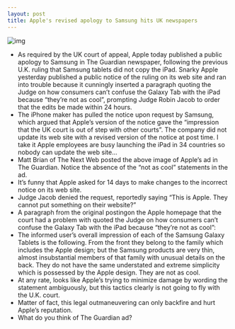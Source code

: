 ```yaml
---
layout: post
title: Apple's revised apology to Samsung hits UK newspapers
---
```

![img](http://media.idownloadblog.com/wp-content/uploads/2012/11/The-Guardian-Apple-apology-to-Samsung.jpg)
* As required by the UK court of appeal, Apple today published a public apology to Samsung in The Guardian newspaper, following the previous U.K. ruling that Samsung tablets did not copy the iPad. Snarky Apple yesterday published a public notice of the ruling on its web site and ran into trouble because it cunningly inserted a paragraph quoting the Judge on how consumers can’t confuse the Galaxy Tab with the iPad because “they’re not as cool”, prompting Judge Robin Jacob to order that the edits be made within 24 hours.
* The iPhone maker has pulled the notice upon request by Samsung, which argued that Apple’s version of the notice gave the “impression that the UK court is out of step with other courts”. The company did not update its web site with a revised version of the notice at post time. I take it Apple employees are busy launching the iPad in 34 countries so nobody can update the web site…
* Matt Brian of The Next Web posted the above image of Apple’s ad in The Guardian. Notice the absence of the “not as cool” statements in the ad.
* It’s funny that Apple asked for 14 days to make changes to the incorrect notice on its web site.
* Judge Jacob denied the request, reportedly saying “This is Apple. They cannot put something on their website?”
* A paragraph from the original postingon the Apple homepage that the court had a problem with quoted the Judge on how consumers can’t confuse the Galaxy Tab with the iPad because “they’re not as cool”:
* The informed user’s overall impression of each of the Samsung Galaxy Tablets is the following. From the front they belong to the family which includes the Apple design; but the Samsung products are very thin, almost insubstantial members of that family with unusual details on the back. They do not have the same understated and extreme simplicity which is possessed by the Apple design. They are not as cool.
* At any rate, looks like Apple’s trying to minimize damage by wording the statement ambiguously, but this tactics clearly is not going to fly with the U.K. court.
* Matter of fact, this legal outmaneuvering can only backfire and hurt Apple’s reputation.
* What do you think of The Guardian ad?

